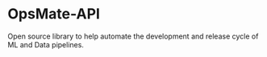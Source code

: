 # OpsMate-API
Open source library to help automate the development and release cycle of ML and Data pipelines.
